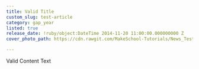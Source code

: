 ```yaml
---
title: Valid Title
custom_slug: test-article
category: gap_year
listed: true
release_date: !ruby/object:DateTime 2014-11-20 11:00:00.000000000 Z
cover_photo_path: https://cdn.rawgit.com/MakeSchool-Tutorials/News_Tests/12d13a5abe6cd5b60aec7b2cd20068c071aac114/3193650e-032c-400f-b302-cc907ffe7460/cover_photo.jpeg

---
```

Valid Content Text